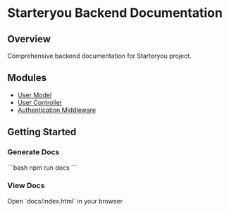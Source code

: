 # Starteryou Backend Documentation

## Overview
Comprehensive backend documentation for Starteryou project.

## Modules
- [User Model](/docs/module-UserModel.html)
- [User Controller](/docs/module-UserController.html)
- [Authentication Middleware](/docs/module-AuthMiddleware.html)

## Getting Started
### Generate Docs
\`\`\`bash
npm run docs
\`\`\`

### View Docs
Open \`docs/index.html\` in your browser